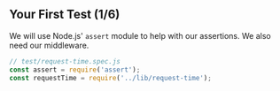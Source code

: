 ## Your First Test (1/6)

We will use Node.js' `assert` module to help with our assertions. We also need our middleware.

```js
// test/request-time.spec.js
const assert = require('assert'); 
const requestTime = require('../lib/request-time');
```
